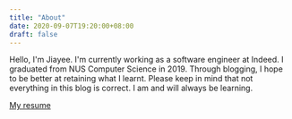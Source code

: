 ```yaml
---
title: "About"
date: 2020-09-07T19:20:00+08:00
draft: false
---
```

Hello, I'm Jiayee. I'm currently working as a software engineer at Indeed. I graduated from NUS Computer Science in 2019. Through blogging, I hope to be better at retaining what I learnt. Please keep in mind that not everything in this blog is correct. I am and will always be learning.

[My resume](/resume.pdf)
